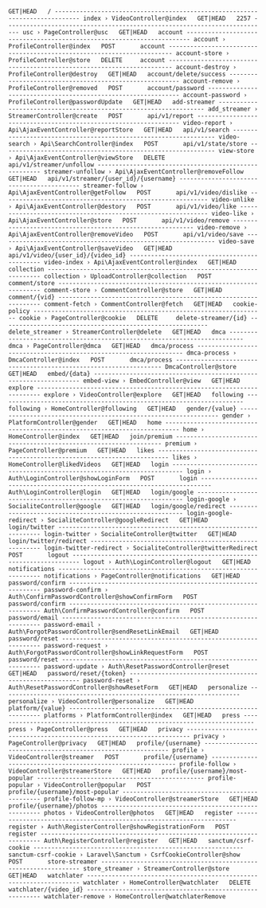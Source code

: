 ``
GET|HEAD   / ----------------------------------------------------------------------------- index › VideoController@index  
GET|HEAD   2257 -------------------------------------------------------------------------- usc › PageController@usc  
GET|HEAD   account ----------------------------------------------------------------------- account › ProfileController@index  
POST       account ----------------------------------------------------------------------- account-store › ProfileController@store  
DELETE     account ----------------------------------------------------------------------- account-destroy › ProfileController@destroy  
GET|HEAD   account/delete/success -------------------------------------------------------- account-remove › ProfileController@removed  
POST       account/password -------------------------------------------------------------- account-password › ProfileController@passwordUpdate  
GET|HEAD   add-streamer ------------------------------------------------------------------ add_streamer › StreamerController@create  
POST       api/v1/report ----------------------------------------------------------------- video-report › Api\AjaxEventController@reportStore  
GET|HEAD   api/v1/search ----------------------------------------------------------------- video-search › Api\SearchController@index  
POST       api/v1/state/store ------------------------------------------------------------ view-store › Api\AjaxEventController@viewStore  
DELETE     api/v1/streamer/unfollow ------------------------------------------------------ streamer-unfollow › Api\AjaxEventController@removeFollow  
GET|HEAD   api/v1/streamer/{user_id}/{username} ------------------------------------------ streamer-follow › Api\AjaxEventController@getFollow  
POST       api/v1/video/dislike ---------------------------------------------------------- video-unlike › Api\AjaxEventController@destory  
POST       api/v1/video/like ------------------------------------------------------------- video-like › Api\AjaxEventController@store  
POST       api/v1/video/remove ----------------------------------------------------------- video-remove › Api\AjaxEventController@removeVideo  
POST       api/v1/video/save ------------------------------------------------------------- video-save › Api\AjaxEventController@saveVideo  
GET|HEAD   api/v1/video/{user_id}/{video_id} --------------------------------------------- video-index › Api\AjaxEventController@index  
GET|HEAD   collection -------------------------------------------------------------------- collection › UploadController@collection  
POST       comment/store ----------------------------------------------------------------- comment-store › CommentController@store  
GET|HEAD   comment/{vid} ----------------------------------------------------------------- comment-fetch › CommentController@fetch  
GET|HEAD   cookie-policy ----------------------------------------------------------------- cookie › PageController@cookie  
DELETE     delete-streamer/{id} ---------------------------------------------------------- delete_streamer › StreamerController@delete  
GET|HEAD   dmca -------------------------------------------------------------------------- dmca › PageController@dmca  
GET|HEAD   dmca/process ------------------------------------------------------------------ dmca-process › DmcaController@index  
POST       dmca/process ------------------------------------------------------------------ DmcaController@store  
GET|HEAD   embed/{data} ------------------------------------------------------------------ embed-view › EmbedController@view  
GET|HEAD   explore ----------------------------------------------------------------------- explore › VideoController@explore  
GET|HEAD   following --------------------------------------------------------------------- following › HomeController@following  
GET|HEAD   gender/{value} ---------------------------------------------------------------- gender › PlatformController@gender  
GET|HEAD   home -------------------------------------------------------------------------- home › HomeController@index  
GET|HEAD   join/premium ------------------------------------------------------------------ premium › PageController@premium  
GET|HEAD   likes ------------------------------------------------------------------------- likes › HomeController@likedVideos  
GET|HEAD   login ------------------------------------------------------------------------- login › Auth\LoginController@showLoginForm  
POST       login ------------------------------------------------------------------------- Auth\LoginController@login  
GET|HEAD   login/google ------------------------------------------------------------------ login-google › SocialiteController@google  
GET|HEAD   login/google/redirect --------------------------------------------------------- login-google-redirect › SocialiteController@googleRedirect  
GET|HEAD   login/twitter ----------------------------------------------------------------- login-twitter › SocialiteController@twitter  
GET|HEAD   login/twitter/redirect -------------------------------------------------------- login-twitter-redirect › SocialiteController@twitterRedirect  
POST       logout ------------------------------------------------------------------------ logout › Auth\LoginController@logout  
GET|HEAD   notifications ----------------------------------------------------------------- notifications › PageController@notifications  
GET|HEAD   password/confirm -------------------------------------------------------------- password-confirm › Auth\ConfirmPasswordController@showConfirmForm  
POST       password/confirm -------------------------------------------------------------- Auth\ConfirmPasswordController@confirm  
POST       password/email ---------------------------------------------------------------- password-email › Auth\ForgotPasswordController@sendResetLinkEmail  
GET|HEAD   password/reset ---------------------------------------------------------------- password-request › Auth\ForgotPasswordController@showLinkRequestForm  
POST       password/reset ---------------------------------------------------------------- password-update › Auth\ResetPasswordController@reset  
GET|HEAD   password/reset/{token} -------------------------------------------------------- password-reset › Auth\ResetPasswordController@showResetForm  
GET|HEAD   personalize ------------------------------------------------------------------- personalize › VideoController@personalize  
GET|HEAD   platform/{value} -------------------------------------------------------------- platforms › PlatformController@index  
GET|HEAD   press ------------------------------------------------------------------------- press › PageController@press  
GET|HEAD   privacy ----------------------------------------------------------------------- privacy › PageController@privacy  
GET|HEAD   profile/{username} ------------------------------------------------------------ profile › VideoController@streamer  
POST       profile/{username} ------------------------------------------------------------ profile-follow › VideoController@streamerStore  
GET|HEAD   profile/{username}/most-popular ----------------------------------------------- profile-popular › VideoController@popular  
POST       profile/{username}/most-popular ----------------------------------------------- profile-follow-mp › VideoController@streamerStore  
GET|HEAD   profile/{username}/photos ----------------------------------------------------- photos › VideoController@photos  
GET|HEAD   register ---------------------------------------------------------------------- register › Auth\RegisterController@showRegistrationForm  
POST       register ---------------------------------------------------------------------- Auth\RegisterController@register  
GET|HEAD   sanctum/csrf-cookie ----------------------------------------------------------- sanctum-csrf-cookie › Laravel\Sanctum › CsrfCookieController@show  
POST       store-streamer ---------------------------------------------------------------- store_streamer › StreamerController@store  
GET|HEAD   watchlater -------------------------------------------------------------------- watchlater › HomeController@watchlater  
DELETE     watchlater/{video_id} --------------------------------------------------------- watchlater-remove › HomeController@watchlaterRemove  
``